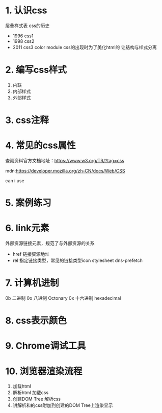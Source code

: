 # 1. 认识css
  层叠样式表
  css的历史 
  - 1996 css1
  - 1998 css2
  - 2011 css3 color module
  css的出现时为了美化html的 让结构与样式分离
# 2. 编写css样式
  1. 内联
  2. 内部样式
  3. 外部样式
# 3. css注释
# 4. 常见的css属性
查阅资料官方文档地址：https://www.w3.org/TR/?tag=css

mdn:https://developer.mozilla.org/zh-CN/docs/Web/CSS

can i use
# 5. 案例练习
# 6. link元素
外部资源链接元素，规范了与外部资源的关系
- href 链接资源地址
- rel 指定链接类型，常见的链接类型icon stylesheet dns-prefetch
# 7. 计算机进制
0b 二进制
0o 八进制 Octonary
0x 十六进制 hexadecimal
# 8. css表示颜色
# 9. Chrome调试工具
# 10. 浏览器渲染流程
1. 加载html
2. 解析html 加载css
3. 创建DOM Tree 解析css
4. 讲解析和的css附加到创建的DOM Tree上渲染显示